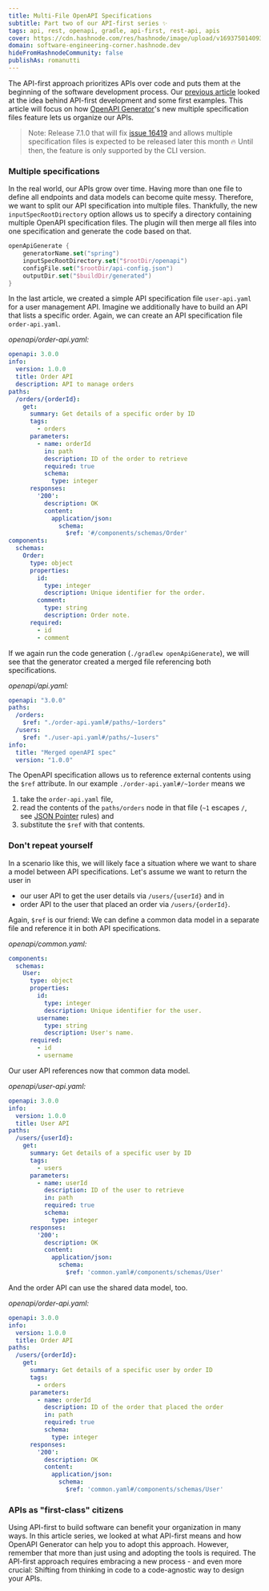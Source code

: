 ```yaml
---
title: Multi-File OpenAPI Specifications
subtitle: Part two of our API-first series ✨
tags: api, rest, openapi, gradle, api-first, rest-api, apis
cover: https://cdn.hashnode.com/res/hashnode/image/upload/v1693750140935/5qa-wBJUA.jpg?auto=format
domain: software-engineering-corner.hashnode.dev
hideFromHashnodeCommunity: false
publishAs: romanutti
---
```


The API-first approach prioritizes APIs over code and puts them at the beginning of the software development process.
Our [previous article](https://software-engineering-corner.hashnode.dev/effortless-api-first) looked at the idea behind API-first development and some first examples.
This article will focus on how [OpenAPI Generator](https://github.com/OpenAPITools/openapi-generator)'s new multiple specification files feature lets us organize our APIs.

> Note: Release 7.1.0 that will fix [issue 16419](https://github.com/OpenAPITools/openapi-generator/issues/16419) and allows multiple specification files is expected to be released later this month 🔥 Until then, the feature is only supported by the CLI version.

### Multiple specifications

In the real world, our APIs grow over time. Having more than one file to define all endpoints and data models can become quite messy. Therefore, we want to split our API specification into multiple files.
Thankfully, the new `inputSpecRootDirectory` option allows us to specify a directory containing multiple OpenAPI specification files. The plugin will then merge all files into one specification and generate the code based on that.

```kotlin
openApiGenerate {
    generatorName.set("spring") 
    inputSpecRootDirectory.set("$rootDir/openapi")
    configFile.set("$rootDir/api-config.json")
    outputDir.set("$buildDir/generated")
}
```

In the last article, we created a simple API specification file `user-api.yaml` for a user management API.
Imagine we additionally have to build an API that lists a specific order. Again, we can create an API specification file `order-api.yaml`.

_openapi/order-api.yaml:_
```yaml
openapi: 3.0.0
info:
  version: 1.0.0
  title: Order API
  description: API to manage orders
paths:
  /orders/{orderId}:
    get:
      summary: Get details of a specific order by ID
      tags:
        - orders
      parameters:
        - name: orderId
          in: path
          description: ID of the order to retrieve
          required: true
          schema:
            type: integer
      responses:
        '200':
          description: OK
          content:
            application/json:
              schema:
                $ref: '#/components/schemas/Order'
components:
  schemas:
    Order:
      type: object
      properties:
        id:
          type: integer
          description: Unique identifier for the order.
        comment:
          type: string
          description: Order note.
      required:
        - id
        - comment
```

If we again run the code generation (`./gradlew openApiGenerate`), we will see that the generator created a merged file referencing both specifications.

_openapi/api.yaml:_
```yaml
openapi: "3.0.0"
paths:
  /orders:
    $ref: "./order-api.yaml#/paths/~1orders"
  /users:
    $ref: "./user-api.yaml#/paths/~1users"
info:
  title: "Merged openAPI spec"
  version: "1.0.0"
```
The OpenAPI specification allows us to reference external contents using the `$ref` attribute.
In our example `./order-api.yaml#/~1order` means we 
1. take the `order-api.yaml` file, 
2. read the contents of the `paths/orders` node in that file (`~1` escapes `/`, see [JSON Pointer](https://swagger.io/docs/specification/using-ref/) rules) and 
3. substitute the `$ref` with that contents.

### Don't repeat yourself

In a scenario like this, we will likely face a situation where we want to share a model between API specifications.
Let's assume we want to return the user in
* our user API to get the user details via `/users/{userId}` and in
* order API to the user that placed an order via `/users/{orderId}`.

Again, `$ref` is our friend: We can define a common data model in a separate file and reference it in both API specifications.

_openapi/common.yaml:_

```yaml
components:
  schemas:
    User:
      type: object
      properties:
        id:
          type: integer
          description: Unique identifier for the user.
        username:
          type: string
          description: User's name.
      required:
        - id
        - username
```

Our user API references now that common data model.

_openapi/user-api.yaml:_
```yaml
openapi: 3.0.0
info:
  version: 1.0.0
  title: User API
paths:
  /users/{userId}:
    get:
      summary: Get details of a specific user by ID
      tags:
        - users
      parameters:
        - name: userId
          description: ID of the user to retrieve
          in: path
          required: true
          schema:
            type: integer
      responses:
        '200':
          description: OK
          content:
            application/json:
              schema:
                $ref: 'common.yaml#/components/schemas/User'
```

And the order API can use the shared data model, too.

_openapi/order-api.yaml:_

```yaml
openapi: 3.0.0
info:
  version: 1.0.0
  title: Order API
paths:
  /users/{orderId}:
    get:
      summary: Get details of a specific user by order ID
      tags:
        - orders
      parameters:
        - name: orderId
          description: ID of the order that placed the order
          in: path
          required: true
          schema:
            type: integer
      responses:
        '200':
          description: OK
          content:
            application/json:
              schema:
                $ref: 'common.yaml#/components/schemas/User'
```

### APIs as "first-class" citizens

Using API-first to build software can benefit your organization in many ways. 
In this article series, we looked at what API-first means and how OpenAPI Generator can help you to adopt this approach.
However, remember that more than just using and adopting the tools is required. The API-first approach requires embracing a new process - and even more crucial: Shifting from thinking in code to a code-agnostic way to design your APIs.
